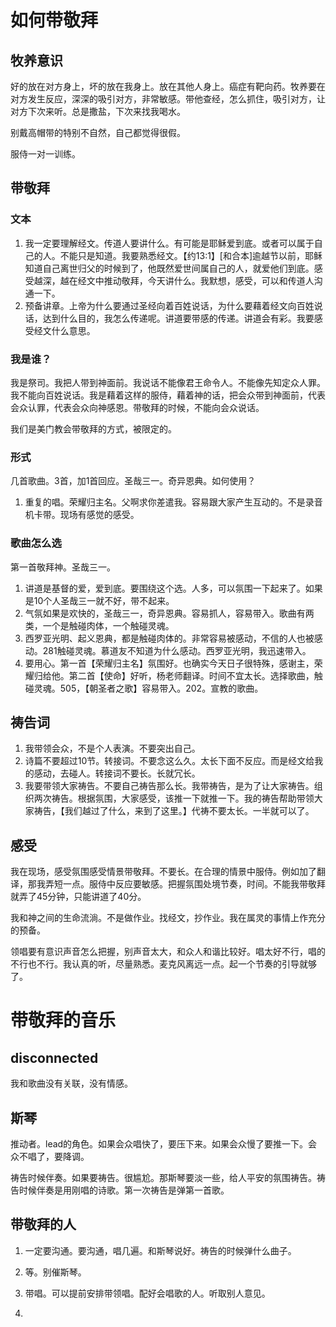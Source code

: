 # 如何带敬拜

## 牧养意识

好的放在对方身上，坏的放在我身上。放在其他人身上。癌症有靶向药。牧养要在对方发生反应，深深的吸引对方，非常敏感。带他查经，怎么抓住，吸引对方，让对方下次来听。总是撒盐，下次来找我喝水。

别戴高帽带的特别不自然，自己都觉得很假。

服侍一对一训练。

## 带敬拜

### 文本

1. 我一定要理解经文。传道人要讲什么。有可能是耶稣爱到底。或者可以属于自己的人。不能只是知道。我要熟悉经文。【约13:1】[和合本]逾越节以前，耶稣知道自己离世归父的时候到了，他既然爱世间属自己的人，就爱他们到底。感受越深，越在经文中推动敬拜，今天讲什么。我默想，感受，可以和传道人沟通一下。
2. 预备讲章。上帝为什么要通过圣经向着百姓说话，为什么要藉着经文向百姓说话，达到什么目的，我怎么传递呢。讲道要带感的传递。讲道会有彩。我要感受经文什么意思。

### 我是谁？

我是祭司。我把人带到神面前。我说话不能像君王命令人。不能像先知定众人罪。我不能向百姓说话。我是藉着这样的服侍，藉着神的话，把会众带到神面前，代表会众认罪，代表会众向神感恩。带敬拜的时候，不能向会众说话。

我们是美门教会带敬拜的方式，被限定的。

### 形式

几首歌曲。3首，加1首回应。圣哉三一。奇异恩典。如何使用？

1. 重复的唱。荣耀归主名。父啊求你差遣我。容易跟大家产生互动的。不是录音机卡带。现场有感觉的感受。

### 歌曲怎么选

第一首敬拜神。圣哉三一。

1. 讲道是基督的爱，爱到底。要围绕这个选。人多，可以氛围一下起来了。如果是10个人圣哉三一就不好，带不起来。
2. 气氛如果是欢快的，圣哉三一，奇异恩典。容易抓人，容易带入。歌曲有两类，一个是触碰肉体，一个触碰灵魂。
3. 西罗亚光明、起义恩典，都是触碰肉体的。非常容易被感动，不信的人也被感动。281触碰灵魂。慕道友不知道为什么感动。西罗亚光明，我迅速带入。
4. 要用心。第一首【荣耀归主名】氛围好。也确实今天日子很特殊，感谢主，荣耀归给他。第二首【使命】好听，杨老师翻译。时间不宜太长。选择歌曲，触碰灵魂。505，【朝圣者之歌】容易带入。202。宣教的歌曲。

## 祷告词

1. 我带领会众，不是个人表演。不要突出自己。
2. 诗篇不要超过10节。转接词。不要念这么久。太长下面不反应。而是经文给我的感动，去碰人。转接词不要长。长就冗长。
3. 我要带领大家祷告。不要自己祷告那么长。我带祷告，是为了让大家祷告。组织两次祷告。根据氛围，大家感受，该推一下就推一下。我的祷告帮助带领大家祷告，【我们越过了什么，来到了这里。】代祷不要太长。一半就可以了。

## 感受

我在现场，感受氛围感受情景带敬拜。不要长。在合理的情景中服侍。例如加了翻译，那我弄短一点。服侍中反应要敏感。把握氛围处境节奏，时间。不能我带敬拜就弄了45分钟，只能讲道了40分。

我和神之间的生命流淌。不是做作业。找经文，抄作业。我在属灵的事情上作充分的预备。

领唱要有意识声音怎么把握，别声音太大，和众人和谐比较好。唱太好不行，唱的不行也不行。我认真的听，尽量熟悉。麦克风离远一点。起一个节奏的引导就够了。

# 带敬拜的音乐

## disconnected

我和歌曲没有关联，没有情感。

## 斯琴

推动者。lead的角色。如果会众唱快了，要压下来。如果会众慢了要推一下。会众不唱了，要降调。

祷告时候伴奏。如果要祷告。很尴尬。那斯琴要淡一些，给人平安的氛围祷告。祷告时候伴奏是用刚唱的诗歌。第一次祷告是弹第一首歌。

## 带敬拜的人

1. 一定要沟通。要沟通，唱几遍。和斯琴说好。祷告的时候弹什么曲子。

2. 等。别催斯琴。
3. 带唱。可以提前安排带领唱。配好会唱歌的人。听取别人意见。
4. 
